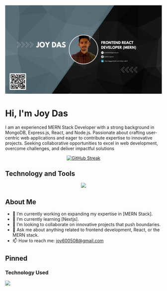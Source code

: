 # ![Banner Image](./github.jpg) 

# Hi, I'm Joy Das

I am an experienced MERN Stack Developer with a strong
background in MongoDB, Express.js, React, and Node.js.
Passionate about crafting user-centric web applications and
eager to contribute expertise to innovative projects. Seeking
collaborative opportunities to excel in web development,
overcome challenges, and deliver impactful solutions


<div align="center">

[![GitHub Streak](https://github-readme-streak-stats.herokuapp.com?user=Anirbandasjoy&theme=algolia)](https://git.io/streak-stats)
</div>


## Technology and Tools

<p align="center">
  <a href="https://skillicons.dev">
    <img src="https://skillicons.dev/icons?i=react,js,express,mongodb,nodejs,html,css,tailwindcss,firebase,bootstrap,figma,vscode" />
  </a>
</p>

## About Me

- 🔭 I’m currently working on expanding my expertise in [MERN Stack].
- 🌱 I’m currently learning [Nextjs].
- 👯 I’m looking to collaborate on innovative projects that push boundaries.
- 💬 Ask me about anything related to frontend development, React, or the MERN stack.
- 📫 How to reach me: [joy600508@gmail.com](mailto:joy600508@gmail.com)


## Pinned



### Technology Used

 <a href="https://skillicons.dev">
    <img src="https://skillicons.dev/icons?i=react,express,mongodb" />
  </a>





  
